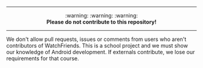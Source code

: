 ----------
 
<p align="center">:warning: :warning: :warning:<br/><b>Please do not contribute to this repository!</b><br/></p>
 
----------
 
We don't allow pull requests, issues or comments from users who aren't contributors of WatchFriends. This is a school project and we must show our knowledge of Android development. If externals contribute, we lose our requirements for that course.
